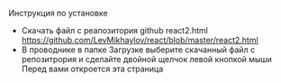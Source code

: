 Инструкция по установке 
 * Скачать файл с реапозитория github react2.html https://github.com/LevMikhaylov/react/blob/master/react2.html
 * В проводнике в папке Загрузке выберите скачанный файл с репозитрория и сделайте двойной щелчок левой кнопкой мыши
Перед вами откроется эта страница
